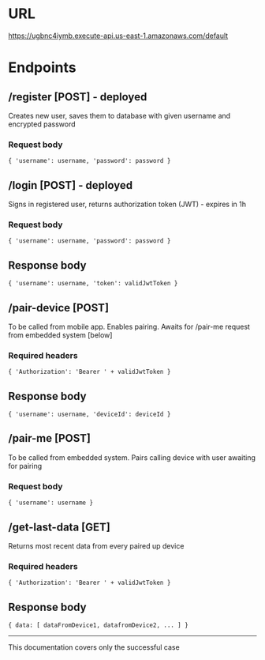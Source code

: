 # URL
https://ugbnc4iymb.execute-api.us-east-1.amazonaws.com/default
# Endpoints
## /register [POST] - deployed
Creates new user, saves them to database with given username and encrypted password
### Request body
`{
  'username': username,
  'password': password
}`
## /login [POST] - deployed
Signs in registered user, returns authorization token (JWT) - expires in 1h
### Request body
`{
  'username': username,
  'password': password
}`
## Response body
`{
  'username': username,
  'token': validJwtToken
}`
## /pair-device [POST]
To be called from mobile app. Enables pairing. Awaits for /pair-me request from embedded system [below]
### Required headers
`{
  'Authorization': 'Bearer ' + validJwtToken
}`
## Response body
`{
  'username': username,
  'deviceId': deviceId
}`
## /pair-me [POST]
To be called from embedded system. Pairs calling device with user awaiting for pairing
### Request body
`{
  'username': username
}`
## /get-last-data [GET]
Returns most recent data from every paired up device
### Required headers
`{
  'Authorization': 'Bearer ' + validJwtToken
}`
## Response body
`{
  data: [
    dataFromDevice1,
    datafromDevice2,
    ...
  ]
}`
<hr>
This documentation covers only the successful case
